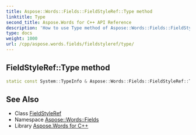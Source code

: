 ```yaml
---
title: Aspose::Words::Fields::FieldStyleRef::Type method
linktitle: Type
second_title: Aspose.Words for C++ API Reference
description: 'How to use Type method of Aspose::Words::Fields::FieldStyleRef class in C++.'
type: docs
weight: 1000
url: /cpp/aspose.words.fields/fieldstyleref/type/
---
```

## FieldStyleRef::Type method




```cpp
static const System::TypeInfo & Aspose::Words::Fields::FieldStyleRef::Type()
```

## See Also

* Class [FieldStyleRef](../)
* Namespace [Aspose::Words::Fields](../../)
* Library [Aspose.Words for C++](../../../)
